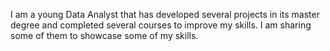 I am a young Data Analyst that has developed several projects in its master degree and completed several courses to improve my skills. I am sharing some of them to showcase some of my skills.
